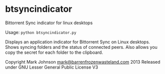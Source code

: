 btsyncindicator
===============

Bittorrent Sync indicator for linux desktops

Usage: `python btsyncindicator.py`

Displays an application indicator for Bittorrent Sync on Linux desktops.
Shows syncing folders and the status of connected peers.
Also allows you copy the secret for each folder to the clipboard.

Copyright Mark Johnson <mark@barrenfrozenwasteland.com> 2013
Released under GNU Lesser General Public License V3
